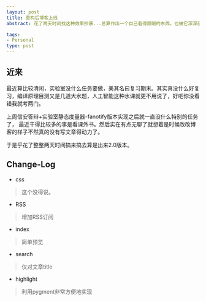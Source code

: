 ```yaml
---
layout: post
title: 重构后博客上线
abstract: 花了两天时间找这种效果抄袭...总算作出一个自己看得顺眼的东西。也被它深深恶心到了。

tags:
- Personal
type: post
---
```


## 近来 ## 

最近算比较清闲，实验室没什么任务要做，美其名曰复习期末。其实真没什么好复习，编译原理目测又是几道大水题，人工智能这种水课就更不用说了，好吧你没看错我就考两门。

上周信安答辩+实验室静态度量器-fanotify版本实现之后就一直没什么特别的任务了， 最近干得比较多的事是看课外书。然后实在有点无聊了就想着是时候改改博客的样子不然真的没有写文章得动力了。

于是乎花了整整两天时间搞来搞去算是出来2.0版本。

## Change-Log ##

* css
 > 这个没得说。
* RSS
 > 增加RSS订阅
* index
 > 简单预览
* search
 > 仅对文章title
* highlight
 > 利用pygment非常方便地实现


